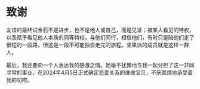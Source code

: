 # 致谢

友谊的最终试金石不是进步，也不是他人或自己，而是见证；被某人看见的特权，以及赋予看见他人本质的同等特权，与他们同行，相信他们，有时只是陪他们走了很短的一段路，但这是一段不可能独自走完的旅程。坚果派的成员就是这样一群人。

最后，我还要向一个人表达我的感激之情。她毫不犹豫地与我一起分担了这一非同寻常的事业，在2024年4月5日正式确定恋爱关系的维维宝贝，不厌其烦地承受着我的叨唠。

